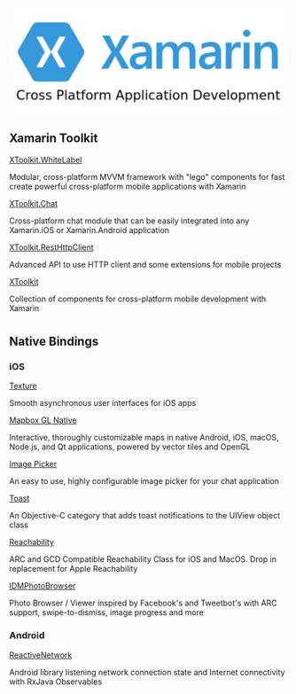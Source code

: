 [![xamarin](/images/xamarin-logo.png?raw=true)](/xamarin/index.md)

## Xamarin Toolkit

[XToolkit.WhiteLabel](https://github.com/Softeq/XToolkit.WhiteLabel)

Modular, cross-platform MVVM framework with "lego" components for fast create powerful cross-platform mobile applications with Xamarin

[XToolkit.Chat](https://github.com/Softeq/XToolkit.Chat)

Cross-platform chat module that can be easily integrated into any Xamarin.iOS or Xamarin.Android application

[XToolkit.RestHttpClient](https://github.com/Softeq/XToolkit.RestHttpClient)

Advanced API to use HTTP client and some extensions for mobile projects

[XToolkit](https://github.com/Softeq/XToolkit)

Collection of components for cross-platform mobile development with Xamarin

#

## Native Bindings

### iOS

[Texture](https://github.com/Softeq/Texture-xamarin-ios)

Smooth asynchronous user interfaces for iOS apps

[Mapbox GL Native](https://github.com/Softeq/mapbox-xamarin)

Interactive, thoroughly customizable maps in native Android, iOS, macOS, Node.js, and Qt applications, powered by vector tiles and OpenGL

[Image Picker](https://github.com/Softeq/ImagePicker-xamarin-ios)

An easy to use, highly configurable image picker for your chat application

[Toast](https://github.com/Softeq/Toast-xamarin-ios)

An Objective-C category that adds toast notifications to the UIView object class

[Reachability](https://github.com/Softeq/Reachability-xamarin-ios)

ARC and GCD Compatible Reachability Class for iOS and MacOS. Drop in replacement for Apple Reachability

[IDMPhotoBrowser](https://github.com/Softeq/IDMPhotoBrowser-xamarin-ios)

Photo Browser / Viewer inspired by Facebook's and Tweetbot's with ARC support, swipe-to-dismiss, image progress and more

### Android

[ReactiveNetwork](https://github.com/Softeq/ReactiveNetwork-xamarin-android)

Android library listening network connection state and Internet connectivity with RxJava Observables